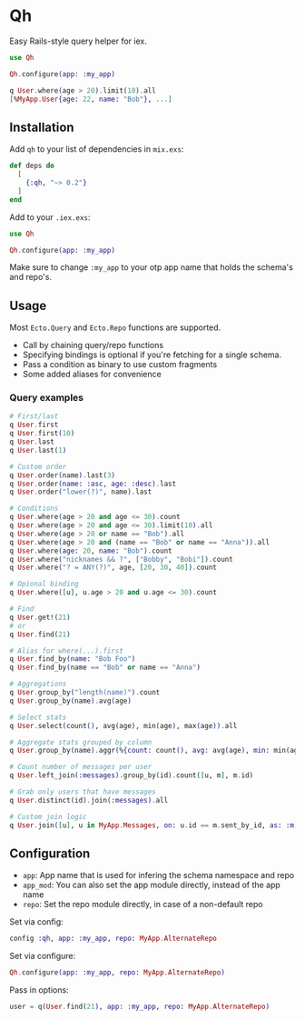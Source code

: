# Qh

Easy Rails-style query helper for iex. 

```elixir
use Qh

Qh.configure(app: :my_app)

q User.where(age > 20).limit(10).all
[%MyApp.User{age: 22, name: "Bob"}, ...]
```

## Installation

Add `qh` to your list of dependencies in `mix.exs`:

```elixir
def deps do
  [
    {:qh, "~> 0.2"}
  ]
end
```

Add to your `.iex.exs`:

```elixir
use Qh

Qh.configure(app: :my_app)
```

Make sure to change `:my_app` to your otp app name that holds the schema's and repo's.

## Usage

Most `Ecto.Query` and `Ecto.Repo` functions are supported.

 - Call by chaining query/repo functions
 - Specifying bindings is optional if you're fetching for a single schema. 
 - Pass a condition as binary to use custom fragments
 - Some added aliases for convenience

### Query examples

```elixir
# First/last
q User.first
q User.first(10)
q User.last
q User.last(1)

# Custom order
q User.order(name).last(3)
q User.order(name: :asc, age: :desc).last
q User.order("lower(?)", name).last

# Conditions
q User.where(age > 20 and age <= 30).count
q User.where(age > 20 and age <= 30).limit(10).all
q User.where(age > 20 or name == "Bob").all
q User.where(age > 20 and (name == "Bob" or name == "Anna")).all
q User.where(age: 20, name: "Bob").count
q User.where("nicknames && ?", ["Bobby", "Bobi"]).count
q User.where("? = ANY(?)", age, [20, 30, 40]).count

# Opional binding
q User.where([u], u.age > 20 and u.age <= 30).count

# Find
q User.get!(21)
# or
q User.find(21)

# Alias for where(...).first
q User.find_by(name: "Bob Foo")
q User.find_by(name == "Bob" or name == "Anna")

# Aggregations
q User.group_by("length(name)").count
q User.group_by(name).avg(age)

# Select stats
q User.select(count(), avg(age), min(age), max(age)).all

# Aggregate stats grouped by column
q User.group_by(name).aggr(%{count: count(), avg: avg(age), min: min(age), max: max(age)})

# Count number of messages per user
q User.left_join(:messages).group_by(id).count([u, m], m.id)

# Grab only users that have messages
q User.distinct(id).join(:messages).all

# Custom join logic
q User.join([u], u in MyApp.Messages, on: u.id == m.sent_by_id, as: :m)
```

## Configuration

 - `app`: App name that is used for infering the schema namespace and repo
 - `app_mod`: You can also set the app module directly, instead of the app name
 - `repo`: Set the repo module directly, in case of a non-default repo

Set via config:

```elixir
config :qh, app: :my_app, repo: MyApp.AlternateRepo
```

Set via configure:

```elixir
Qh.configure(app: :my_app, repo: MyApp.AlternateRepo)
```

Pass in options:

```elixir
user = q(User.find(21), app: :my_app, repo: MyApp.AlternateRepo)
```
